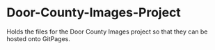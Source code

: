 # Door-County-Images-Project
Holds the files for the Door County Images project so that they can be hosted onto GitPages.
